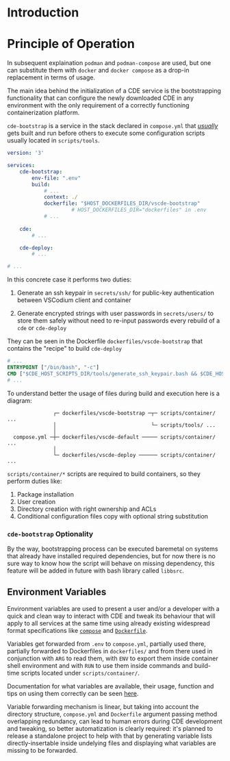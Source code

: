 # Introduction

# Principle of Operation

In subsequent explaination `podman` and `podman-compose` are used, but one can substitute them with `docker` and `docker compose` as a drop-in replacement in terms of usage.

The main idea behind the initialization of a CDE service is the bootstrapping functionality that can configure the newly downloaded CDE in any environment with the only requirement of a correctly functioning containerization platform.

`cde-bootstrap` is a service in the stack declared in `compose.yml` that [_usually_](#cde-bootstrap-optionality) gets built and run before others to execute some configuration scripts usually located in `scripts/tools`.

```yml
version: '3'

services:
    cde-bootstrap:
        env-file: ".env"
        build:
            # ...
            context: ./
            dockerfile: "$HOST_DOCKERFILES_DIR/vscde-bootstrap" 
                     # HOST_DOCKERFILES_DIR="dockerfiles" in .env
            # ...
      
    cde:
        # ...

    cde-deploy:
        # ...

# ...

```

In this concrete case it performs two duties:

1. Generate an ssh keypair in `secrets/ssh/` for public-key authentication between VSCodium client and container

2. Generate encrypted strings with user passwords in `secrets/users/` to store them safely without need to re-input passwords every rebuild of a `cde` or `cde-deploy`

They can be seen in the Dockerfile `dockerfiles/vscde-bootstrap` that contains the "recipe" to build `cde-deploy`

```Dockerfile
# ...
ENTRYPOINT ["/bin/bash", "-c"]
CMD ["$CDE_HOST_SCRIPTS_DIR/tools/generate_ssh_keypair.bash && $CDE_HOST_SCRIPTS_DIR/tools/generate_user_passwords.bash"]
# ...
```

To understand better the usage of files during build and execution here is a diagram:

```
               ┌─ dockerfiles/vscde-bootstrap ─┬─ scripts/container/ ... 
               │                               └─ scripts/tools/ ...
               │
  compose.yml ─┼─ dockerfiles/vscde-default ───── scripts/container/ ...
               │                              
               └─ dockerfiles/vscde-deploy ────── scripts/container/ ...
```

`scripts/container/*` scripts are required to build containers, so they perform duties like:

1. Package installation
2. User creation
3. Directory creation with right ownership and ACLs
4. Conditional configuration files copy with optional string substitution


### `cde-bootstrap` Optionality

By the way, bootstrapping process can be executed baremetal on systems that already have installed required dependencies, but for now there is no sure way to know how the script will behave on missing dependency, this feature will be added in future with bash library called `libbsrc`.


## Environment Variables

Environment variables are used to present a user and/or a developer with a quick and clean way to interact with CDE and tweak its behaviour that will apply to all services at the same time using already existing widespread format specifications like [`compose`](https://compose-spec.github.io/compose-spec/spec.html "Compose Specification") and [`Dockerfile`](https://docs.docker.com/engine/reference/builder/ "Dockerfile Refrence").
 
Variables get forwarded from `.env` to `compose.yml`, partially used there, partially forwarded to Dockerfiles in `dockerfiles/` and from there used in conjunction with `ARG` to read them, with `ENV` to export them inside container shell environment and with `RUN` to use them inside commands and build-time scripts located under `scripts/container/`.

Documentation for what variables are available, their usage, function and tips on using them correctly can be seen [here](https://github.com/wav3m1nd3d/vscodium-cde-compose/main/docs/env.md).

Variable forwarding mechanism is linear, but taking into account the directory structure, `compose.yml` and `Dockerfile` argument passing method overlapping redundancy, can lead to human errors during CDE development and tweaking, so better automatization is clearly required: it's planned to release a standalone project to help with that by generating variable lists directly-insertable inside undelying files and displaying what variables are missing to be forwarded.